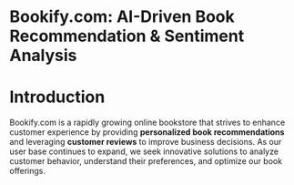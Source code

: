 # Bookify.com: AI-Driven Book Recommendation & Sentiment Analysis

# Introduction

Bookify.com is a rapidly growing online bookstore that strives to enhance customer experience by providing **personalized book recommendations** and leveraging **customer reviews** to improve business decisions. As our user base continues to expand, we seek innovative solutions to analyze customer behavior, understand their preferences, and optimize our book offerings.
